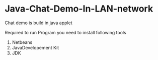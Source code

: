# Java-Chat-Demo-In-LAN-network

Chat demo is build in java applet

Required to run Program you need to install following tools

1. Netbeans
2. JavaDevelopement Kit
3. JDK
